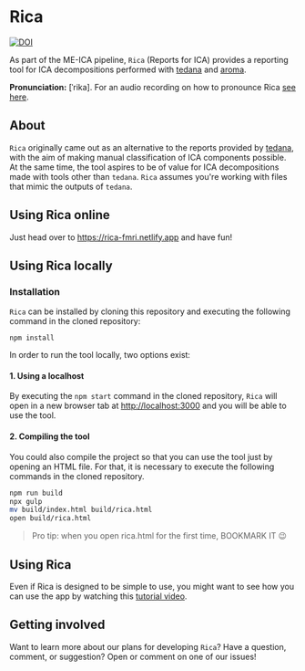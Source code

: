 # Rica

[![DOI](https://zenodo.org/badge/391155862.svg)](https://zenodo.org/badge/latestdoi/391155862)

As part of the ME-ICA pipeline, `Rica` (Reports for ICA) provides a reporting tool for ICA decompositions performed with [tedana](https://github.com/ME-ICA/tedana) and [aroma](https://github.com/ME-ICA/aroma).

**Pronunciation:** [ˈrika]. For an audio recording on how to pronounce Rica [see here](https://easypronunciation.com/en/spanish/word/rica).

## About

`Rica` originally came out as an alternative to the reports provided by [tedana](https://github.com/ME-ICA/tedana), with the aim of making manual classification of ICA components possible. At the same time, the tool aspires to be of value for ICA decompositions made with tools other than `tedana`. `Rica` assumes you're working with files that mimic the outputs of `tedana`.

## Using Rica online

Just head over to https://rica-fmri.netlify.app and have fun!

## Using Rica locally

### Installation

`Rica` can be installed by cloning this repository and executing the following command in the cloned repository:

```npm install```

In order to run the tool locally, two options exist:

#### 1. Using a localhost

By executing the `npm start` command in the cloned repository, `Rica` will open in a new browser tab at [http://localhost:3000](http://localhost:3000) and you will be able to use the tool.

#### 2. Compiling the tool

You could also compile the project so that you can use the tool just by opening an HTML file. For that, it is necessary to execute the following commands in the cloned repository.

```bash
npm run build
npx gulp
mv build/index.html build/rica.html
open build/rica.html
```

> Pro tip: when you open rica.html for the first time, BOOKMARK IT 😉

## Using Rica

Even if Rica is designed to be simple to use, you might want to see how you can use the app by watching this [tutorial video](https://www.loom.com/share/ad37cf6f3c2d41e48721f62168a8284e).

## Getting involved

Want to learn more about our plans for developing `Rica`? Have a question, comment, or suggestion? Open or comment on one of our issues!
